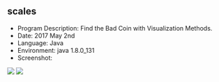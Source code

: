 ## scales
- Program Description: Find the Bad Coin with Visualization Methods.
- Date: 2017 May 2nd
- Language: Java
- Environment: java 1.8.0_131
- Screenshot:

![](http://on77mpbwd.bkt.clouddn.com/scalesbalance.png)
![](http://on77mpbwd.bkt.clouddn.com/scales.png)
